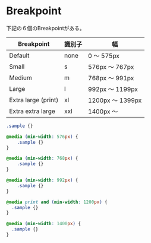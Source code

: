 # Breakpoint

下記の６個のBreakpointがある。

| Breakpoint | 識別子 | 幅 |
----|----|---- 
| Default | none | 0 〜 575px |
| Small | s | 576px 〜 767px |
| Medium | m |  768px 〜 991px |
| Large | l |  992px 〜 1199px  |
| Extra large (print) | xl | 1200px 〜 1399px |
| Extra extra large | xxl | 1400px 〜  |


```css
.sample {}

@media (min-width: 576px) {
    .sample {}
}

@media (min-width: 768px) {
    .sample {}
}

@media (min-width: 992px) {
    .sample {}
}

@media print and (min-width: 1200px) {
  .sample {}
}

@media (min-width: 1400px) {
  .sample {}
}
```